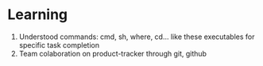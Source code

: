 # Learning 
1. Understood commands: cmd, sh, where, cd... like these executables for specific task completion
2. Team colaboration on product-tracker through git, github
